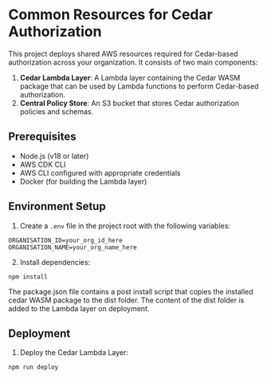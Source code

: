# Common Resources for Cedar Authorization

This project deploys shared AWS resources required for Cedar-based authorization across your organization. It consists of two main components:

1. **Cedar Lambda Layer**: A Lambda layer containing the Cedar WASM package that can be used by Lambda functions to perform Cedar-based authorization.
2. **Central Policy Store**: An S3 bucket that stores Cedar authorization policies and schemas.

## Prerequisites

- Node.js (v18 or later)
- AWS CDK CLI
- AWS CLI configured with appropriate credentials
- Docker (for building the Lambda layer)

## Environment Setup

1. Create a `.env` file in the project root with the following variables:

```
ORGANISATION_ID=your_org_id_here
ORGANISATION_NAME=your_org_name_here
```

2. Install dependencies:

```
npm install
```

The package.json file contains a post install script that copies the installed cedar WASM package to the dist folder. The content of the dist folder is added to the Lambda layer on deployment.

## Deployment

1. Deploy the Cedar Lambda Layer:

```
npm run deploy
```
